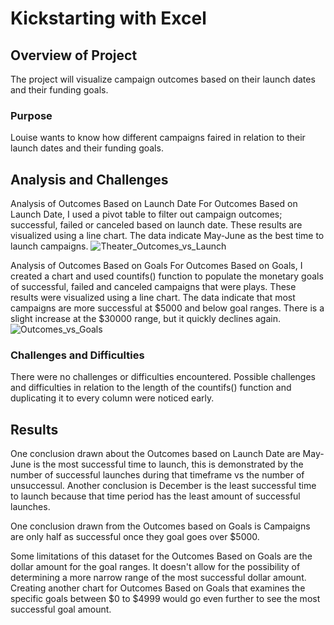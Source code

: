 # Kickstarting with Excel

## Overview of Project
The project will visualize campaign outcomes based on their launch dates and their funding goals. 

### Purpose
Louise wants to know how different campaigns faired in relation to their launch dates and their funding goals.

## Analysis and Challenges
Analysis of Outcomes Based on Launch Date
For Outcomes Based on Launch Date, I used a pivot table to filter out campaign outcomes; successful, failed or canceled based on launch date. These results are visualized using a line chart. The data indicate May-June as the best time to launch campaigns.
![Theater_Outcomes_vs_Launch](https://user-images.githubusercontent.com/90795844/141693575-feda80e7-f878-41dd-94f6-597c3ad59486.png)

Analysis of Outcomes Based on Goals
For Outcomes Based on Goals, I created a chart and used countifs() function to populate the monetary goals of successful, failed and canceled campaigns that were plays. These results were visualized using a line chart. The data indicate that most campaigns are more successful at $5000 and below goal ranges. There is a slight increase at the $30000 range, but it quickly declines again.
![Outcomes_vs_Goals](https://user-images.githubusercontent.com/90795844/141693615-2481b062-ac13-4e74-8f42-04689f391dd4.png)

### Challenges and Difficulties
There were no challenges or difficulties encountered. Possible challenges and difficulties in relation to the length of the countifs() function and duplicating it to every column were noticed early.

## Results

One conclusion drawn about the Outcomes based on Launch Date are May-June is the most successful time to launch, this is demonstrated by the number of successful launches during that timeframe vs the number of unsuccessul.
Another conclusion is December is the least successful time to launch because that time period has the least amount of successful launches.

One conclusion drawn from the Outcomes based on Goals is Campaigns are only half as successful once they goal goes over $5000.

 Some limitations of this dataset for the Outcomes Based on Goals are the dollar amount for the goal ranges. It doesn't allow for the possibility of determining a more narrow range of the most successful dollar amount. Creating another chart for Outcomes Based on Goals that examines the specific goals between $0 to $4999 would go even further to see the most successful goal amount.


